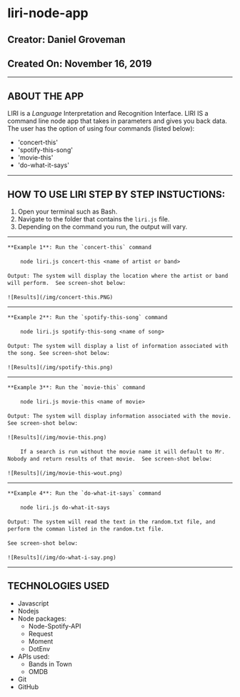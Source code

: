 # liri-node-app

## __Creator:__ Daniel Groveman
## __Created On:__ November 16, 2019

- - -

## ABOUT THE APP
LIRI is a _Language_ Interpretation and Recognition Interface. LIRI IS a command line node app that takes in parameters and gives you back data.  The user has the option of using four commands (listed below):
* 'concert-this'
* 'spotify-this-song'
* 'movie-this'
* 'do-what-it-says'

- - -

## HOW TO USE LIRI STEP BY STEP INSTUCTIONS:
1. Open your terminal such as Bash.
2. Navigate to the folder that contains the `liri.js` file. 
3. Depending on the command you run, the output will vary. 

- - -

    **Example 1**: Run the `concert-this` command
    
        node liri.js concert-this <name of artist or band>
    
    Output: The system will display the location where the artist or band will perform.  See screen-shot below:

    ![Results](/img/concert-this.PNG)

---

    **Example 2**: Run the `spotify-this-song` command
    
        node liri.js spotify-this-song <name of song>
    
    Output: The system will display a list of information associated with the song. See screen-shot below:

    ![Results](/img/spotify-this.png)

---

    **Example 3**: Run the `movie-this` command
    
        node liri.js movie-this <name of movie>
    
    Output: The system will display information associated with the movie. See screen-shot below:

    ![Results](/img/movie-this.png)
        
        If a search is run without the movie name it will default to Mr. Nobody and return results of that movie.  See screen-shot below:

    ![Results](/img/movie-this-wout.png)

---

    **Example 4**: Run the `do-what-it-says` command
        
        node liri.js do-what-it-says
        
    Output: The system will read the text in the random.txt file, and perform the comman listed in the random.txt file. 
    
    See screen-shot below:

    ![Results](/img/do-what-i-say.png)

- - -

## TECHNOLOGIES USED
* Javascript
* Nodejs
* Node packages:
    * Node-Spotify-API
    * Request
    * Moment
    * DotEnv
* APIs used:
    * Bands in Town
    * OMDB
* Git
* GitHub